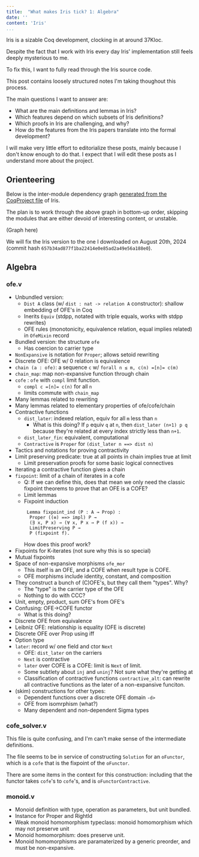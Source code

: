 ```yaml
---
title:  "What makes Iris tick? 1: Algebra"
date: ''
content: 'Iris'
...
```


Iris is a sizable Coq development, clocking in at around 37Kloc. 

Despite the fact that I work with Iris every day Iris' implementation still feels
deeply mysterious to me. 

To fix this, I want to fully read through the Iris source code. 

This post contains loosely structured notes I'm taking thoughout this process. 

The main questions I want to answer are:
- What are the main definitions and lemmas in Iris? 
- Which features depend on which subsets of Iris definitions?
- Which proofs in Iris are challenging, and why?
- How do the features from the Iris papers translate into the formal development?

I will make very little effort to editorialize these posts, mainly because I don't know
enough to do that. 
I expect that I will edit these posts as I understand more about the project.

## Orienteering 

Below is the inter-module dependency graph [generated from the CoqProject file](https://gist.github.com/markusdemedeiros/b029c5c74ec24bae93d093f7da1ab01f)
of Iris. 

The plan is to work through the above graph in bottom-up order, skipping the modules that are 
either devoid of interesting content, or unstable. 

(Graph here)

We will fix the Iris version to the one I downloaded on August 20th, 2024 (commit hash ``657b34ad877f1ba22414e0e85ad2a49e56a188e0``).

## Algebra

### ofe.v
- Unbundled version:
  - `Dist A` class (w/ `dist : nat -> relation A` constructor): shallow embedding of OFE's in Coq
  - Inerits `Equiv` (stdpp, notated with triple equals, works with stdpp rewrites)
  - OFE rules (monotonicity, equivalence relation, equal implies related) in `OfeMixin` record
- Bundled version: the structure `ofe` 
  - Has coercion to carrier type
- `NonExpansive` is notation for `Proper`; allows setoid rewriting
- Discrete OFE: OFE w/ 0 relation is equivalence
- `chain (a : ofe)`: a sequence `c` w/ `forall n ≤ m, c(n) =[n]= c(m)`
- `chain_map`: map non-expansive function through chain
- `cofe` : `ofe` with `compl` limit function.
  - `compl c =[n]= c(n)` for all `n`
  - limits commute with `chain_map` 
- Many lemmas related to rewriting
- Many lemmas related to elementary properties of ofe/cofe/chain
- Contractive functions
  - `dist_later`: indexed relation, equiv for all `m` less than `n`
    - What is this doing? If `p` equiv `q` at `n`, then `dist_later (n+1) p q` because they're related at every index strictly less than `n+1`.
  - `dist_later_fin`: equivalent, computational
  - `Contractive` is `Proper` for `(dist_later n ==> dist n)`
- Tactics and notations for proving contractivity
- Limit preserving predicate: true at all points in chain implies true at limit
  - Limit preservation proofs for some basic logical connectives
- Iterating a contractive function gives a chain
- `fixpoint`: limit of a chain of iterates in a cofe
  - Q: If we can define this, does that mean we only need the classic fixpoint theorems to prove that an OFE is a COFE? 
  - Limit lemmas 
  - Fixpoint induction
    ```
     Lemma fixpoint_ind (P : A → Prop) :
      Proper ((≡) ==> impl) P →
      (∃ x, P x) → (∀ x, P x → P (f x)) →
      LimitPreserving P →
      P (fixpoint f). 
    ```
    How does this proof work? 
- Fixpoints for K-iterates (not sure why this is so special)
- Mutual fixpoints
- Space of non-expansive morphisms `ofe_mor`
  - This itself is an OFE, and a COFE when result type is COFE. 
  - OFE morphisms include identity, constant, and composition
- They construct a bunch of (C)OFE's, but they call them "types". Why?
  - The "type" is the carrier type of the OFE
  - Nothing to do with CCC? 
- Unit, empty, product, sum OFE's from OFE's
- Confusing: OFE->COFE functor
  - What is this doing? 
- Discrete OFE from equivalence 
- Leibniz OFE: relationship is equality (OFE is discrete)
- Discrete OFE over Prop using iff 
- Option type
- `later`: record w/ one field and ctor `Next`
  - OFE: `dist_later` on the carriers
  - `Next` is contractive
  - `later` over COFE is a COFE: limit is `Next` of limit.
  - Some subtlety about `inj` and `uninj`? Not sure what they're getting at
  - Classification of contractive functions `contractive_alt`: can rewrite all contractive functions as the later of a non-expansive funciton.
- (skim) constructions for other types:
  - Dependent functions over a discrete OFE domain `-d>`
  - OFE from isomrphism (what?)
  - Many dependent and non-dependent Sigma types

### cofe_solver.v

This file is quite confusing, and I'm can't make sense of the intermediate definitions.

The file seems to be in service of constructing `Solution` for an `oFunctor`, which is a `cofe` that is the fixpoint of the `oFunctor`.

There are some items in the context for this construction: including that the functor takes `cofe`'s to `cofe`'s, and is `oFunctorContractive`.

### monoid.v

- Monoid definition with type, operation as parameters, but unit bundled.
- Instance for Proper and RightId
- Weak monoid homomorphism typeclass: monoid homomorphism which may not preserve unit
- Monoid homomorphism: does preserve unit.
- Monoid homomorphisms are paramaterized by a generic preorder, and must be non-expansive. 



